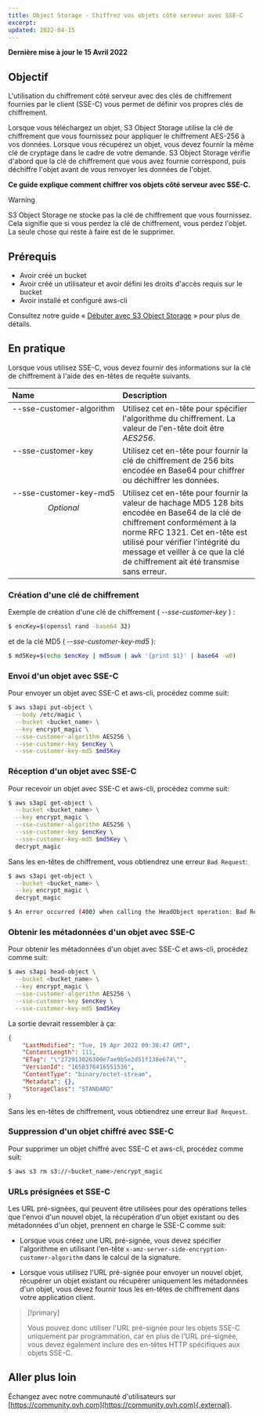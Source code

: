 ```yaml
---
title: Object Storage - Chiffrez vos objets côté serveur avec SSE-C
excerpt:
updated: 2022-04-15
---
```


<style>
td:nth-of-type(1) {
  vertical-align: top;
  white-space: nowrap;
}
.optional {
  font-style:italic;
  margin-top:10px;
  text-align:center;
}
</style>

**Dernière mise à jour le 15 Avril 2022**

## Objectif

L'utilisation du chiffrement côté serveur avec des clés de chiffrement fournies par le client (SSE-C) vous permet de définir vos propres clés de chiffrement.  

Lorsque vous téléchargez un objet, S3 Object Storage utilise la clé de chiffrement que vous fournissez pour appliquer le chiffrement AES-256 à vos données. Lorsque vous récupérez un objet, vous devez fournir la même clé de cryptage dans le cadre de votre demande. S3 Object Storage vérifie d'abord que la clé de chiffrement que vous avez fournie correspond, puis déchiffre l'objet avant de vous renvoyer les données de l'objet.

**Ce guide explique comment chiffrer vos objets côté serveur avec SSE-C.**

> [!warning]
>
> S3 Object Storage ne stocke pas la clé de chiffrement que vous fournissez. Cela signifie que si vous perdez la clé de chiffrement, vous perdez l'objet. La seule chose qui reste à faire est de le supprimer.
>

## Prérequis

- Avoir créé un bucket
- Avoir créé un utilisateur et avoir défini les droits d'accès requis sur le bucket
- Avoir installé et configuré aws-cli

Consultez notre guide « [Débuter avec S3 Object Storage](https://docs.ovh.com/ca/fr/storage/s3/debuter-avec-s3/) » pour plus de détails.

## En pratique

Lorsque vous utilisez SSE-C, vous devez fournir des informations sur la clé de chiffrement à l'aide des en-têtes de requête suivants.

| Name | Description |
|:-----|:------------|
| --sse​-customer-algorithm | Utilisez cet en-tête pour spécifier l'algorithme du chiffrement. La valeur de l'en-tête doit être *AES256*.  |
| --sse-customer-key | Utilisez cet en-tête pour fournir la clé de chiffrement de 256 bits encodée en Base64 pour chiffrer ou déchiffrer les données. |
| --sse​-customer-key-md5<p class="optional">Optional</p>| Utilisez cet en-tête pour fournir la valeur de hachage MD5 128 bits encodée en Base64 de la clé de chiffrement conformément à la norme RFC 1321. Cet en-tête est utilisé pour vérifier l'intégrité du message et veiller à ce que la clé de chiffrement ait été transmise sans erreur. |

### Création d'une clé de chiffrement

Exemple de création d'une clé de chiffrement ( *--sse-customer-key* ) :

```bash
$ encKey=$(openssl rand -base64 32)
```

et de la clé MD5 ( *--sse-customer-key-md5* ):

```bash
$ md5Key=$(echo $encKey | md5sum | awk '{print $1}' | base64 -w0)
```

### Envoi d'un objet avec SSE-C

Pour envoyer un objet avec SSE-C et aws-cli, procédez comme suit:

```bash
$ aws s3api put-object \
  --body /etc/magic \
  --bucket <bucket_name> \
  --key encrypt_magic \
  --sse-customer-algorithm AES256 \
  --sse-customer-key $encKey \
  --sse-customer-key-md5 $md5Key
```

### Réception d'un objet avec SSE-C

Pour recevoir un objet avec SSE-C et aws-cli, procédez comme suit:

```bash
$ aws s3api get-object \
  --bucket <bucket_name> \
  --key encrypt_magic \
  --sse-customer-algorithm AES256 \
  --sse-customer-key $encKey \
  --sse-customer-key-md5 $md5Key \
  decrypt_magic
```

Sans les en-têtes de chiffrement, vous obtiendrez une erreur `Bad Request`:

```bash
$ aws s3api get-object \
  --bucket <bucket_name> \
  --key encrypt_magic \
  decrypt_magic

$ An error occurred (400) when calling the HeadObject operation: Bad Request
```

### Obtenir les métadonnées d'un objet avec SSE-C

Pour obtenir les métadonnées d'un objet avec SSE-C et aws-cli, procédez comme suit:

```bash
$ aws s3api head-object \
  --bucket <bucket_name> \
  --key encrypt_magic \
  --sse-customer-algorithm AES256 \
  --sse-customer-key $encKey \
  --sse-customer-key-md5 $md5Key
```

La sortie devrait ressembler à ça:

```json
{
    "LastModified": "Tue, 19 Apr 2022 09:38:47 GMT",
    "ContentLength": 111,
    "ETag": "\"272913026300e7ae9b5e2d51f138e674\"",
    "VersionId": "1650376416551536",
    "ContentType": "binary/octet-stream",
    "Metadata": {},
    "StorageClass": "STANDARD"
}
```

Sans les en-têtes de chiffrement, vous obtiendrez une erreur `Bad Request`.

### Suppression d'un objet chiffré avec SSE-C

Pour supprimer un objet chiffré avec SSE-C et aws-cli, procédez comme suit:

```bash
$ aws s3 rm s3://<bucket_name>/encrypt_magic
```

### URLs présignées et SSE-C

Les URL pré-signées, qui peuvent être utilisées pour des opérations telles que l'envoi d'un nouvel objet, la récupération d'un objet existant ou des métadonnées d'un objet, prennent en charge le SSE-C comme suit:

- Lorsque vous créez une URL pré-signée, vous devez spécifier l'algorithme en utilisant l'en-tête `x-amz-server-side-encryption-customer-algorithm` dans le calcul de la signature.

- Lorsque vous utilisez l'URL pré-signée pour envoyer un nouvel objet, récupérer un objet existant ou récupérer uniquement les métadonnées d'un objet, vous devez fournir tous les en-têtes de chiffrement dans votre application client.

> [!primary]
>
> Vous pouvez donc utiliser l'URL pré-signée pour les objets SSE-C uniquement par programmation, car en plus de l'URL pré-signée, vous devez également inclure des en-têtes HTTP spécifiques aux objets SSE-C.
>

## Aller plus loin

Échangez avec notre communauté d'utilisateurs sur [https://community.ovh.com](https://community.ovh.com){.external}.
